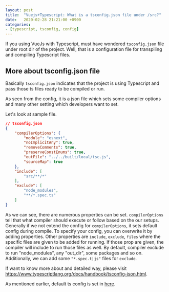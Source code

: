 ```yaml
---
layout: post
title:  "Vuejs+Typescript: What is a tsconfig.json file under /src?"
date:   2020-02-28 21:21:00 +0900
categories:
- [typescript, tsconfig, config]
---
```


If you using VueJs with Typescript, must have wondered `tsconfig.json` file under root dir of the project. Well, that is a configuration file for transpiling and compiling Typescript files.

## More about tsconfig.json file

Basically `tsconfig.json` indicates that the project is using Typescript and pass those ts files ready to be compiled or run.

As seen from the config, it is a json file which sets some compiler options and many other setting which developers want to set.

Let's look at sample file.

```json
// tsconfig.json
{
    "compilerOptions": {
        "module": "esnext",
        "noImplicitAny": true,
        "removeComments": true,
        "preserveConstEnums": true,
        "outFile": "../../built/local/tsc.js",
        "sourceMap": true
    },
    "include": [
        "src/**/*"
    ],
    "exclude": [
        "node_modules",
        "**/*.spec.ts"
    ]
}
```

As we can see, there are numerous properties can be set. `compilerOptions` tell that what compiler should execute or follow based on the our setups. Generally if we not extend the config for `compilerOptions`, it sets default config during compile. To specify your config, you can overwrite it by adding properties.
Other properties are `include`, `exclude`, `files` where the specific files are given to be added for running. If those prop are given, the compiler will include to run those files as well.
By default, compiler exclude to run "node_modules", any "out_dir", some packages and so on. Additionally, we can add some `"*.spec.t|js"` files for `exclude`.

If want to know more about and detailed way, please visit <https://www.typescriptlang.org/docs/handbook/tsconfig-json.html>.

As mentioned earlier, default ts config is set in [here](https://www.typescriptlang.org/docs/handbook/compiler-options.html).
